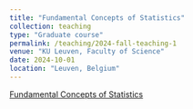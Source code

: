 ```yaml
---
title: "Fundamental Concepts of Statistics"
collection: teaching
type: "Graduate course"
permalink: /teaching/2024-fall-teaching-1
venue: "KU Leuven, Faculty of Science"
date: 2024-10-01
location: "Leuven, Belgium"
---
```


[Fundamental Concepts of Statistics](https://www.onderwijsaanbod.kuleuven.be/syllabi/e/G0A17AE.htm)
